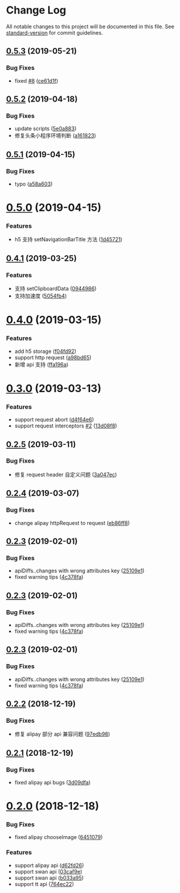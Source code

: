# Change Log

All notable changes to this project will be documented in this file. See [standard-version](https://github.com/conventional-changelog/standard-version) for commit guidelines.

<a name="0.5.3"></a>
## [0.5.3](https://github.com/megalojs/megalo-api/compare/v0.5.2...v0.5.3) (2019-05-21)


### Bug Fixes

* fixed [#8](https://github.com/megalojs/megalo-api/issues/8) ([ce61d1f](https://github.com/megalojs/megalo-api/commit/ce61d1f))



<a name="0.5.2"></a>
## [0.5.2](https://github.com/megalojs/megalo-api/compare/v0.5.1...v0.5.2) (2019-04-18)


### Bug Fixes

* update scripts ([5e0a883](https://github.com/megalojs/megalo-api/commit/5e0a883))
* 修复头条小程序环境判断 ([a161823](https://github.com/megalojs/megalo-api/commit/a161823))



<a name="0.5.1"></a>
## [0.5.1](https://github.com/megalojs/megalo-api/compare/v0.5.0...v0.5.1) (2019-04-15)


### Bug Fixes

* typo ([a58a603](https://github.com/megalojs/megalo-api/commit/a58a603))



<a name="0.5.0"></a>
# [0.5.0](https://github.com/megalojs/megalo-api/compare/v0.4.1...v0.5.0) (2019-04-15)


### Features

* h5 支持 setNavigationBarTitle 方法 ([1d45721](https://github.com/megalojs/megalo-api/commit/1d45721))



<a name="0.4.1"></a>
## [0.4.1](https://github.com/megalojs/megalo-api/compare/v0.4.0...v0.4.1) (2019-03-25)


### Features

* 支持 setClipboardData ([0944986](https://github.com/megalojs/megalo-api/commit/0944986))
* 支持加速度 ([5054fb4](https://github.com/megalojs/megalo-api/commit/5054fb4))



<a name="0.4.0"></a>
# [0.4.0](https://github.com/megalojs/megalo-api/compare/v0.3.0...v0.4.0) (2019-03-15)


### Features

* add h5 storage ([f04fd92](https://github.com/megalojs/megalo-api/commit/f04fd92))
* support http request ([a98bd65](https://github.com/megalojs/megalo-api/commit/a98bd65))
* 新增 api 支持 ([ffa196a](https://github.com/megalojs/megalo-api/commit/ffa196a))



<a name="0.3.0"></a>
# [0.3.0](https://github.com/megalojs/megalo-api/compare/v0.2.5...v0.3.0) (2019-03-13)


### Features

* support request abort ([d4f64e6](https://github.com/megalojs/megalo-api/commit/d4f64e6))
* support request interceptors [#2](https://github.com/megalojs/megalo-api/issues/2) ([13d08f8](https://github.com/megalojs/megalo-api/commit/13d08f8))



<a name="0.2.5"></a>
## [0.2.5](https://github.com/megalojs/megalo-api/compare/v0.2.4...v0.2.5) (2019-03-11)


### Bug Fixes

* 修复 request header 自定义问题 ([3a047ec](https://github.com/megalojs/megalo-api/commit/3a047ec))



<a name="0.2.4"></a>
## [0.2.4](https://github.com/megalojs/megalo-api/compare/v0.2.3...v0.2.4) (2019-03-07)


### Bug Fixes

* change alipay httpRequest to request ([eb86ff8](https://github.com/megalojs/megalo-api/commit/eb86ff8))



<a name="0.2.3"></a>
## [0.2.3](https://github.com/megalojs/megalo-api/compare/v0.2.2...v0.2.3) (2019-02-01)


### Bug Fixes

* apiDiffs..changes with wrong attributes key ([25109e1](https://github.com/megalojs/megalo-api/commit/25109e1))
* fixed warning tips ([4c378fa](https://github.com/megalojs/megalo-api/commit/4c378fa))



<a name="0.2.3"></a>
## [0.2.3](https://github.com/megalojs/megalo-api/compare/v0.2.2...v0.2.3) (2019-02-01)


### Bug Fixes

* apiDiffs..changes with wrong attributes key ([25109e1](https://github.com/megalojs/megalo-api/commit/25109e1))
* fixed warning tips ([4c378fa](https://github.com/megalojs/megalo-api/commit/4c378fa))



<a name="0.2.3"></a>
## [0.2.3](https://github.com/megalojs/megalo-api/compare/v0.2.2...v0.2.3) (2019-02-01)


### Bug Fixes

* apiDiffs..changes with wrong attributes key ([25109e1](https://github.com/megalojs/megalo-api/commit/25109e1))
* fixed warning tips ([4c378fa](https://github.com/megalojs/megalo-api/commit/4c378fa))



<a name="0.2.2"></a>
## [0.2.2](https://github.com/megalojs/megalo-api/compare/v0.2.1...v0.2.2) (2018-12-19)


### Bug Fixes

* 修复 alipay 部分 api 兼容问题 ([97edb98](https://github.com/megalojs/megalo-api/commit/97edb98))



<a name="0.2.1"></a>
## [0.2.1](https://github.com/megalojs/megalo-api/compare/v0.2.0...v0.2.1) (2018-12-19)


### Bug Fixes

* fixed alipay api bugs ([3d09dfa](https://github.com/megalojs/megalo-api/commit/3d09dfa))


<a name="0.2.0"></a>
# [0.2.0](https://github.com/megalojs/megalo-api/compare/v0.0.2...v0.2.0) (2018-12-18)


### Bug Fixes

* fixed alipay chooseImage ([6451079](https://github.com/megalojs/megalo-api/commit/6451079))


### Features

* support alipay api ([d62fd26](https://github.com/megalojs/megalo-api/commit/d62fd26))
* support swan api ([03caf9e](https://github.com/megalojs/megalo-api/commit/03caf9e))
* support swan api ([b033a95](https://github.com/megalojs/megalo-api/commit/b033a95))
* support tt api ([764ec22](https://github.com/megalojs/megalo-api/commit/764ec22))